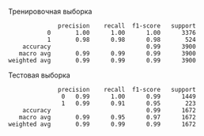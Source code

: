 Тренировочная выборка

                  precision    recall  f1-score   support
               0       1.00      1.00      1.00      3376
               1       0.98      0.98      0.98       524
        accuracy                           0.99      3900 
       macro avg       0.99      0.99      0.99      3900 
    weighted avg       0.99      0.99      0.99      3900 
Тестовая выборка

                  precision    recall  f1-score   support
                   0   0.99      1.00      0.99      1449
                   1   0.99      0.91      0.95       223
        accuracy                           0.99      1672
       macro avg       0.99      0.95      0.97      1672
    weighted avg       0.99      0.99      0.99      1672


